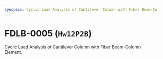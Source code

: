 ```yaml
---
synopsis: Cyclic Load Analysis of Cantilever Column with Fiber Beam-Column Element.
...
```


# FDLB-0005 (`Hw12P2B`)

Cyclic Load Analysis of Cantilever Column with Fiber Beam-Column Element.
